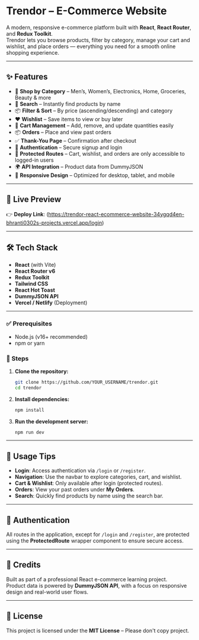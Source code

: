 # Trendor – E-Commerce Website

A modern, responsive e-commerce platform built with **React**, **React Router**, and **Redux Toolkit**.  
Trendor lets you browse products, filter by category, manage your cart and wishlist, and place orders — everything you need for a smooth online shopping experience.

---

## ✨ Features

- 🏬 **Shop by Category** – Men’s, Women’s, Electronics, Home, Groceries, Beauty & more
- 🔎 **Search** – Instantly find products by name
- 📦 **Filter & Sort** – By price (ascending/descending) and category
- ❤️ **Wishlist** – Save items to view or buy later
- 🛒 **Cart Management** – Add, remove, and update quantities easily
- 📦 **Orders** – Place and view past orders
- ✅ **Thank-You Page** – Confirmation after checkout
- 👤 **Authentication** – Secure signup and login
- 🔐 **Protected Routes** – Cart, wishlist, and orders are only accessible to logged-in users
- 🌍 **API Integration** – Product data from DummyJSON
- 📱 **Responsive Design** – Optimized for desktop, tablet, and mobile

---

## 🚀 Live Preview

👉 **Deploy Link**: (https://trendor-react-ecommerce-website-34ygqd4en-bhranti0302s-projects.vercel.app/login)

---

## 🛠️ Tech Stack

- **React** (with Vite)
- **React Router v6**
- **Redux Toolkit**
- **Tailwind CSS**
- **React Hot Toast**
- **DummyJSON API**
- **Vercel / Netlify** (Deployment)

---

### ✅ Prerequisites

- Node.js (v16+ recommended)
- npm or yarn

### 🔧 Steps

1. **Clone the repository:**

   ```bash
   git clone https://github.com/YOUR_USERNAME/trendor.git
   cd trendor
   ```

2. **Install dependencies:**

   ```bash
   npm install
   ```

3. **Run the development server:**

   ```bash
   npm run dev
   ```

---

## 🧠 Usage Tips

- **Login**: Access authentication via `/login` or `/register`.
- **Navigation**: Use the navbar to explore categories, cart, and wishlist.
- **Cart & Wishlist**: Only available after login (protected routes).
- **Orders**: View your past orders under **My Orders**.
- **Search**: Quickly find products by name using the search bar.

---

## 🔐 Authentication

All routes in the application, except for `/login` and `/register`, are protected using the **ProtectedRoute** wrapper component to ensure secure access.

---

## 🙏 Credits

Built as part of a professional React e-commerce learning project.  
Product data is powered by **DummyJSON API**, with a focus on responsive design and real-world user flows.

---

## 📄 License

This project is licensed under the **MIT License** – Please don't copy project.
